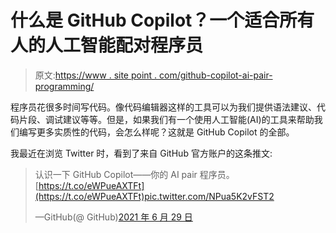 # 什么是 GitHub Copilot？一个适合所有人的人工智能配对程序员

> 原文:[https://www . site point . com/github-copilot-ai-pair-programming/](https://www.sitepoint.com/github-copilot-ai-pair-programming/)

程序员花很多时间写代码。像代码编辑器这样的工具可以为我们提供语法建议、代码片段、调试建议等等。但是，如果我们有一个使用人工智能(AI)的工具来帮助我们编写更多实质性的代码，会怎么样呢？这就是 GitHub Copilot 的全部。

我最近在浏览 Twitter 时，看到了来自 GitHub 官方账户的这条推文:

> 认识一下 GitHub Copilot——你的 AI pair 程序员。[https://t.co/eWPueAXTFt](https://t.co/eWPueAXTFt)pic.twitter.com/NPua5K2vFST2
> 
> —GitHub(@ GitHub)[2021 年 6 月 29 日](https://twitter.com/github/status/1409883156333879300?ref_src=twsrc%5Etfw)